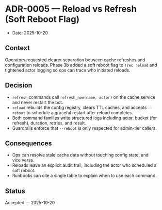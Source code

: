# ADR-0005 — Reload vs Refresh (Soft Reboot Flag)

- Date: 2025-10-20

## Context

Operators requested clearer separation between cache refreshes and configuration reloads.
Phase 3b added a soft reboot flag to `!rec reload` and tightened actor logging so ops can
trace who initiated reloads.

## Decision

- `refresh` commands call `refresh_now(name, actor)` on the cache service and never restart
  the bot.
- `reload` rebuilds the config registry, clears TTL caches, and accepts `--reboot` to
  schedule a graceful restart after reload completes.
- Both command families write structured logs including actor, bucket (for refresh),
  duration, retries, and result.
- Guardrails enforce that `--reboot` is only respected for admin-tier callers.

## Consequences

- Ops can resolve stale cache data without touching config state, and vice versa.
- Reloads leave an explicit audit trail, including the actor who scheduled a soft reboot.
- Runbooks can cite a single table to explain when to use each command.

## Status

Accepted — 2025-10-20
